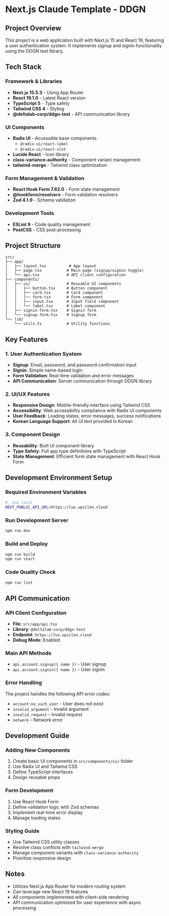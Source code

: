 # Next.js Claude Template - DDGN

## Project Overview
This project is a web application built with Next.js 15 and React 19, featuring a user authentication system. It implements signup and signin functionality using the DDGN test library.

## Tech Stack

### Framework & Libraries
- **Next.js 15.5.3** - Using App Router
- **React 19.1.0** - Latest React version
- **TypeScript 5** - Type safety
- **Tailwind CSS 4** - Styling
- **@deltalab-corp/ddgn-test** - API communication library

### UI Components
- **Radix UI** - Accessible base components
  - `@radix-ui/react-label`
  - `@radix-ui/react-slot`
- **Lucide React** - Icon library
- **class-variance-authority** - Component variant management
- **tailwind-merge** - Tailwind class optimization

### Form Management & Validation
- **React Hook Form 7.62.0** - Form state management
- **@hookform/resolvers** - Form validation resolvers
- **Zod 4.1.9** - Schema validation

### Development Tools
- **ESLint 9** - Code quality management
- **PostCSS** - CSS post-processing

## Project Structure

```
src/
├── app/
│   ├── layout.tsx          # App layout
│   ├── page.tsx           # Main page (signup/signin toggle)
│   └── api.tsx            # API client configuration
├── components/
│   ├── ui/                # Reusable UI components
│   │   ├── button.tsx     # Button component
│   │   ├── card.tsx       # Card component
│   │   ├── form.tsx       # Form component
│   │   ├── input.tsx      # Input field component
│   │   └── label.tsx      # Label component
│   ├── signin-form.tsx    # Signin form
│   └── signup-form.tsx    # Signup form
└── lib/
    └── utils.ts           # Utility functions
```

## Key Features

### 1. User Authentication System
- **Signup**: Email, password, and password confirmation input
- **Signin**: Simple name-based login
- **Form Validation**: Real-time validation and error messages
- **API Communication**: Server communication through DDGN library

### 2. UI/UX Features
- **Responsive Design**: Mobile-friendly interface using Tailwind CSS
- **Accessibility**: Web accessibility compliance with Radix UI components
- **User Feedback**: Loading states, error messages, success notifications
- **Korean Language Support**: All UI text provided in Korean

### 3. Component Design
- **Reusability**: Built UI component library
- **Type Safety**: Full app type definitions with TypeScript
- **State Management**: Efficient form state management with React Hook Form

## Development Environment Setup

### Required Environment Variables
```bash
# .env.local
NEXT_PUBLIC_API_URL=https://lux.upsilon.cloud
```

### Run Development Server
```bash
npm run dev
```

### Build and Deploy
```bash
npm run build
npm run start
```

### Code Quality Check
```bash
npm run lint
```

## API Communication

### API Client Configuration
- **File**: `src/app/api.tsx`
- **Library**: `@deltalab-corp/ddgn-test`
- **Endpoint**: `https://lux.upsilon.cloud`
- **Debug Mode**: Enabled

### Main API Methods
- `api.account.signup({ name })` - User signup
- `api.account.signin({ name })` - User signin

### Error Handling
The project handles the following API error codes:
- `account:no_such_user` - User does not exist
- `invalid_argument` - Invalid argument
- `invalid_request` - Invalid request
- `network` - Network error

## Development Guide

### Adding New Components
1. Create basic UI components in `src/components/ui/` folder
2. Use Radix UI and Tailwind CSS
3. Define TypeScript interfaces
4. Design reusable props

### Form Development
1. Use React Hook Form
2. Define validation logic with Zod schemas
3. Implement real-time error display
4. Manage loading states

### Styling Guide
- Use Tailwind CSS utility classes
- Resolve class conflicts with `tailwind-merge`
- Manage component variants with `class-variance-authority`
- Prioritize responsive design

## Notes
- Utilizes Next.js App Router for modern routing system
- Can leverage new React 19 features
- All components implemented with client-side rendering
- API communication optimized for user experience with async processing